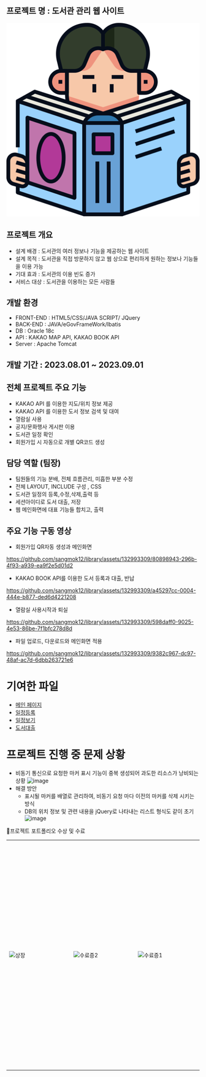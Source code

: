 ## 프로젝트 명 : 도서관 관리 웹 사이트
![image](webapp/icon/열람실.png)


## 프로젝트 개요
* 설계 배경 : 도서관의 여러 정보나 기능을 제공하는 웹 사이트
* 설계 목적 : 도서관을 직접 방문하지 않고 웹 상으로 편리하게 원하는 정보나 기능들을 이용 가능
* 기대 효과 : 도서관의 이용 빈도 증가
* 서비스 대상 : 도서관을 이용하는 모든 사람들

## 개발 환경
* FRONT-END : HTML5/CSS/JAVA SCRIPT/ JQuery
* BACK-END : JAVA/eGovFrameWork/Ibatis
* DB : Oracle 18c
* API : KAKAO MAP API, KAKAO BOOK API
* Server : Apache Tomcat

## 개발 기간 : 2023.08.01 ~ 2023.09.01


## 전체 프로젝트 주요 기능
* KAKAO API 를 이용한 지도/위치 정보 제공
* KAKAO API 를 이용한 도서 정보 검색 및 대여
* 열람실 사용
* 공지/문화행사 게시판 이용
* 도서관 일정 확인
* 회원가입 시 자동으로 개별 QR코드 생성

## 담당 역할 (팀장)
* 팀원들의 기능 분배, 전체 흐름관리, 미흡한 부분 수정
* 전체 LAYOUT, INCLUDE 구성 , CSS
* 도서관 일정의 등록,수정,삭제,출력 등
* 세션아이디로 도서 대출, 저장
* 웹 메인화면에 대표 기능들 합치고, 출력

## 주요 기능 구동 영상
* 회원가입 QR자동 생성과 메인화면


https://github.com/sangmok12/library/assets/132993309/80898943-296b-4f93-a939-ea9f2e5d01d2
* KAKAO BOOK API를 이용한 도서 등록과 대출, 반납


https://github.com/sangmok12/library/assets/132993309/a45297cc-0004-444e-b877-ded6d4221208
* 열람실 사용시작과 퇴실


https://github.com/sangmok12/library/assets/132993309/598daff0-9025-4e53-86be-7f1bfc278d8d
* 파일 업로드, 다운로드와 메인화면 적용


https://github.com/sangmok12/library/assets/132993309/9382c967-dc97-48af-ac7d-6dbb263721e6











# 기여한 파일
* [메인 페이지](https://github.com/sangmok12/library/blob/main/webapp/main/main.jsp)
* [일정등록](https://github.com/sangmok12/library/blob/main/webapp/calendar/libCalInput.jsp)
* [일정보기](https://github.com/sangmok12/library/blob/main/webapp/calendar/libCalendar.jsp)
* [도서대출](https://github.com/sangmok12/library/blob/main/webapp/library/bookRent.jsp)

# 프로젝트 진행 중 문제 상황
* 비동기 통신으로 요청한 마커 표시 기능이 중복 생성되어 과도한 리소스가 낭비되는 상황
![image](https://github.com/DJSon2/im-ground-repository/assets/124123956/056d6eae-5393-4666-9d43-416797f5cffd)
* 해결 방안
  * 표시될 마커를 배열로 관리하여, 비동기 요청 마다 이전의 마커를 삭제 시키는 방식
  * DB의 위치 정보 및 관련 내용을 jQuery로 나타내는 리스트 형식도 같이 초기
![image](https://github.com/DJSon2/im-ground-repository/assets/124123956/025c265b-4b8c-4781-a1ff-ec95d691844f)


🥇프로젝트 포트폴리오 수상 및 수료
<table>
 <tr width="1050" height="600">
  <td width="350">
   
   ![상장](https://github.com/sangmok12/library/assets/132993309/a81f44a4-4e41-4405-b5cf-a37799f2676c)
</td>
  <td width="350">
   
   ![수료증2](https://github.com/sangmok12/library/assets/132993309/cb686b21-ad3f-4d1a-bb5c-bd6b49d6ab8e)
</td>
  <td width="350">
   
   ![수료증1](https://github.com/sangmok12/library/assets/132993309/6cdc9f4d-8964-4e07-83fe-47431b7b935e)
</td>
  
 </tr>
</table>
